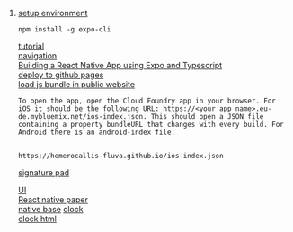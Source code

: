 1. [setup environment](https://reactnative.dev/docs/environment-setup)  
    ```
    npm install -g expo-cli
    ```
    [tutorial](https://reactnative.dev/docs/tutorial)  
    [navigation](https://github.com/wix/react-native-navigation)  
    [Building a React Native App using Expo and Typescript](https://blog.expo.io/building-a-react-native-app-using-expo-and-typescript-part-1-a81b6970bb82)  
    [deploy to github pages](https://docs.expo.io/distribution/publishing-websites/?redirected)  
    [load js bundle in public website](https://medium.com/ibm-garage/continuously-deliver-your-react-native-app-with-expo-on-cloud-foundry-ibm-cloud-c6730e23aa7f)  
    ```
    To open the app, open the Cloud Foundry app in your browser. For iOS it should be the following URL: https://<your app name>.eu-de.mybluemix.net/ios-index.json. This should open a JSON file containing a property bundleURL that changes with every build. For Android there is an android-index file.
    
    
    https://hemerocallis-fluva.github.io/ios-index.json
    ```
    
    [signature pad](https://github.com/kevinstumpf/react-native-signature-pad)  
    
    [UI](https://docs.expo.io/guides/userinterface/)  
    [React native paper](https://reactnativepaper.com/)  
    [native base](https://nativebase.io/)
    [clock](https://juejin.im/post/5c7630a26fb9a049a62d4087)  
    [clock html](https://codepen.io/jimyuan/pen/LywKXg/)  